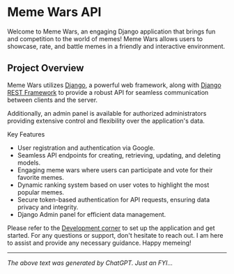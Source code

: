 # Meme Wars API

Welcome to Meme Wars, an engaging Django application that brings fun and
competition to the world of memes! Meme Wars allows users to showcase,
rate, and battle memes in a friendly and interactive environment.

## Project Overview

Meme Wars utilizes [Django](https://www.djangoproject.com/), a powerful web
framework, along with [Django REST Framework](https://www.django-rest-framework.org/)
to provide a robust API for seamless communication between clients and the server.

Additionally, an admin panel is available for authorized administrators providing 
extensive control and flexibility over the application's data.

Key Features
- User registration and authentication via Google.
- Seamless API endpoints for creating, retrieving, updating, and deleting models.
- Engaging meme wars where users can participate and vote for their favorite memes.
- Dynamic ranking system based on user votes to highlight the most popular memes.
- Secure token-based authentication for API requests, ensuring data privacy and integrity.
- Django Admin panel for efficient data management.

Please refer to the [Development corner](/docs/development-corner.md) to set up the 
application and get started.
For any questions or support, don't hesitate to reach out. 
I am here to assist and provide any necessary guidance. 
Happy memeing!

___

_The above text was generated by ChatGPT. Just an FYI..._
